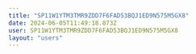 ```yaml
---
title: "SP11W1YTM3TMR9ZDD7F6FAD53BQJ1ED9N575M5GX8"
date: 2024-06-05T11:49:18.873Z
user: SP11W1YTM3TMR9ZDD7F6FAD53BQJ1ED9N575M5GX8
layout: "users"
---
```

    